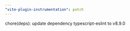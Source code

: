 ```yaml
---
"vite-plugin-instrumentation": patch
---
```


chore(deps): update dependency typescript-eslint to v8.9.0

